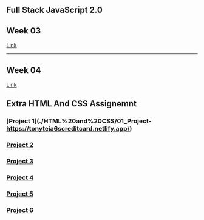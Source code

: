 ## Full Stack JavaScript 2.0

## Week 03

[Link ](./Week%2003/readme.md)

---

## Week 04

[Link](./Week%2004/readme.md)

## Extra HTML And CSS Assignemnt

### [Project 1](./HTML%20and%20CSS/01_Project-   https://tonyteja6screditcard.netlify.app/)

### [Project 2](./HTML%20and%20CSS/02_Project-%20Hosting%20Site%20Landing%20Page)

### [Project 3](./HTML%20and%20CSS/03_Project-%20Gaming%20Landing%20Page)

### [Project 4](./HTML%20and%20CSS/04_Project-%20Real%20Estate%20Landing%20Page)

### [Project 5](./HTML%20and%20CSS/05_Project-%20Beats%20Landing%20Page)

### [Project 6](./HTML%20and%20CSS/06_Project-%20Data%20Analytics%20Landing%20Page)

